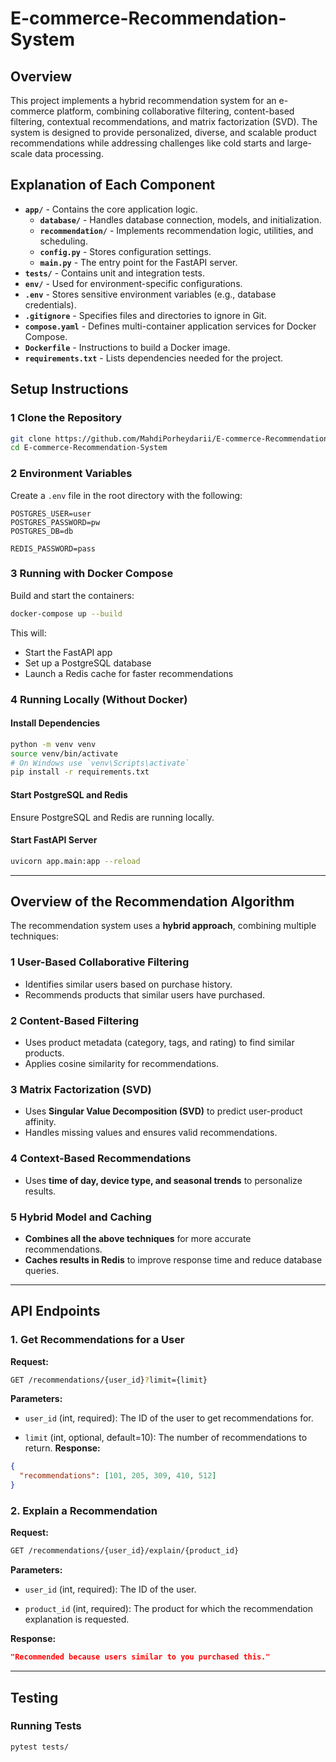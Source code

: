 # E-commerce-Recommendation-System
## Overview
This project implements a hybrid recommendation system for an e-commerce platform, combining collaborative filtering, content-based filtering, contextual recommendations, and matrix factorization (SVD). The system is designed to provide personalized, diverse, and scalable product recommendations while addressing challenges like cold starts and large-scale data processing.

## **Explanation of Each Component**
- **`app/`** - Contains the core application logic.
  - **`database/`** - Handles database connection, models, and initialization.
  - **`recommendation/`** - Implements recommendation logic, utilities, and scheduling.
  - **`config.py`** - Stores configuration settings.
  - **`main.py`** - The entry point for the FastAPI server.
- **`tests/`** - Contains unit and integration tests.
- **`env/`** - Used for environment-specific configurations.
- **`.env`** - Stores sensitive environment variables (e.g., database credentials).
- **`.gitignore`** - Specifies files and directories to ignore in Git.
- **`compose.yaml`** - Defines multi-container application services for Docker Compose.
- **`Dockerfile`** - Instructions to build a Docker image.
- **`requirements.txt`** - Lists dependencies needed for the project.


## **Setup Instructions**

### **1 Clone the Repository**
```sh
git clone https://github.com/MahdiPorheydarii/E-commerce-Recommendation-System
cd E-commerce-Recommendation-System
```

### **2 Environment Variables**
Create a `.env` file in the root directory with the following:
```
POSTGRES_USER=user
POSTGRES_PASSWORD=pw
POSTGRES_DB=db

REDIS_PASSWORD=pass
```

### **3 Running with Docker Compose**
Build and start the containers:
```sh
docker-compose up --build
```
This will:
- Start the FastAPI app
- Set up a PostgreSQL database
- Launch a Redis cache for faster recommendations

### **4 Running Locally (Without Docker)**
#### **Install Dependencies**
```sh
python -m venv venv
source venv/bin/activate
# On Windows use `venv\Scripts\activate`
pip install -r requirements.txt
```

#### **Start PostgreSQL and Redis**
Ensure PostgreSQL and Redis are running locally.

#### **Start FastAPI Server**
```sh
uvicorn app.main:app --reload
```

---

## **Overview of the Recommendation Algorithm**

The recommendation system uses a **hybrid approach**, combining multiple techniques:

### **1 User-Based Collaborative Filtering**
- Identifies similar users based on purchase history.
- Recommends products that similar users have purchased.

### **2 Content-Based Filtering**
- Uses product metadata (category, tags, and rating) to find similar products.
- Applies cosine similarity for recommendations.

### **3 Matrix Factorization (SVD)**
- Uses **Singular Value Decomposition (SVD)** to predict user-product affinity.
- Handles missing values and ensures valid recommendations.

### **4 Context-Based Recommendations**
- Uses **time of day, device type, and seasonal trends** to personalize results.

### **5 Hybrid Model and Caching**
- **Combines all the above techniques** for more accurate recommendations.
- **Caches results in Redis** to improve response time and reduce database queries.

---

## **API Endpoints**

### **1. Get Recommendations for a User**
**Request:**
```sh
GET /recommendations/{user_id}?limit={limit}
```
**Parameters:**

- `user_id` (int, required): The ID of the user to get recommendations for.

- `limit` (int, optional, default=10): The number of recommendations to return.
**Response:**
```json
{
  "recommendations": [101, 205, 309, 410, 512]
}
```

### **2. Explain a Recommendation**
**Request:**
```sh
GET /recommendations/{user_id}/explain/{product_id}
```
**Parameters:**

- `user_id` (int, required): The ID of the user.

- `product_id` (int, required): The product for which the recommendation explanation is requested.

**Response:**
```json
"Recommended because users similar to you purchased this."
```

---

## **Testing**
### **Running Tests**
```sh
pytest tests/
```